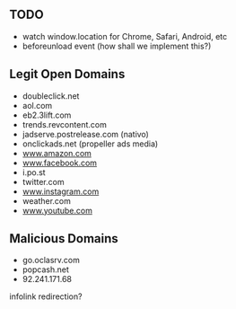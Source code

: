 ## TODO
* watch window.location for Chrome, Safari, Android, etc
* beforeunload event (how shall we implement this?)

## Legit Open Domains
* doubleclick.net
* aol.com
* eb2.3lift.com
* trends.revcontent.com
* jadserve.postrelease.com (nativo)
* onclickads.net (propeller ads media)
* www.amazon.com
* www.facebook.com
* i.po.st
* twitter.com
* www.instagram.com
* weather.com
* www.youtube.com

## Malicious Domains
* go.oclasrv.com
* popcash.net
* 92.241.171.68

infolink redirection?

